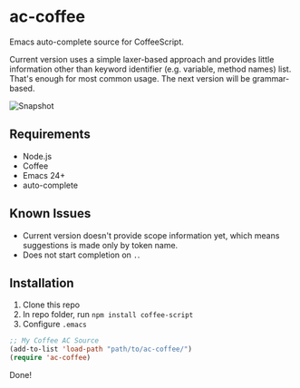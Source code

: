 ac-coffee
=========

Emacs auto-complete source for CoffeeScript.

Current version uses a simple laxer-based approach and provides little information other than keyword identifier (e.g. variable, method names) list. 
That's enough for most common usage. 
The next version will be grammar-based.

![Snapshot](http://project.catx.me/ac-coffee/snapshot.png "ac-coffee")

Requirements
--------

* Node.js
* Coffee
* Emacs 24+
* auto-complete

Known Issues
-------

* Current version doesn't provide scope information yet, which means suggestions is made only by token name.
* Does not start completion on ```.```. 

Installation
--------

1. Clone this repo
2. In repo folder, run ```npm install coffee-script```
3. Configure ```.emacs```

```lisp
;; My Coffee AC Source
(add-to-list 'load-path "path/to/ac-coffee/")
(require 'ac-coffee)
```

Done!

